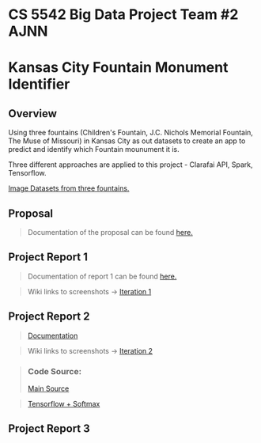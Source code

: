 # CS 5542 Big Data Project Team #2 AJNN 
# Kansas City Fountain Monument Identifier 

## Overview

Using three fountains (Children's Fountain, J.C. Nichols Memorial Fountain, The Muse of Missouri) in Kansas City as out datasets to create an app to predict and identify which Fountain mounument it is.

Three different approaches are applied to this project - Clarafai API, Spark, Tensorflow.

<a href="https://www.dropbox.com/sh/tsxmoym5hiwy8t4/AACv5m80d5OiKLx4HM3V0vkTa?dl=0"> Image Datasets from three fountains. </a>

## Proposal
> Documentation of the proposal can be found <a href="https://github.com/datarocksAmy/BigDataProject/blob/master/Reports/Project%20Proposal/CS%205542%20Team%20%232%20Proposal%20.pdf"> here. </a>

## Project Report 1
> Documentation of report 1 can be found <a href="https://github.com/datarocksAmy/BigDataProject/tree/master/Reports/Project%20Report%201/Documentation"> here. </a>

> Wiki links to screenshots ->
<a href="https://github.com/datarocksAmy/BigDataProject/wiki/Iteration-1">Iteration 1</a>


## Project Report 2
> <a href="https://github.com/datarocksAmy/BigDataProject/blob/master/Reports/Project%20Report%202/CS%205542%20Team%20%232%20Report%202.pdf"> Documentation </a>


> Wiki links to screenshots ->
<a href="https://github.com/datarocksAmy/BigDataProject/wiki/Iteration-2">Iteration 2</a>

> ### Code Source:
> <a href="https://github.com/datarocksAmy/BigDataProject/tree/master/Source"> Main Source</a>

> <a href="https://github.com/datarocksAmy/BigDataProject/tree/master/Source/TensorFlow"> Tensorflow + Softmax</a>


## Project Report 3
